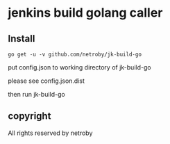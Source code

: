 # jenkins build golang caller


## Install

```
go get -u -v github.com/netroby/jk-build-go
```

put config.json to working directory of jk-build-go

please see config.json.dist

then run jk-build-go

## copyright

All rights reserved by netroby

